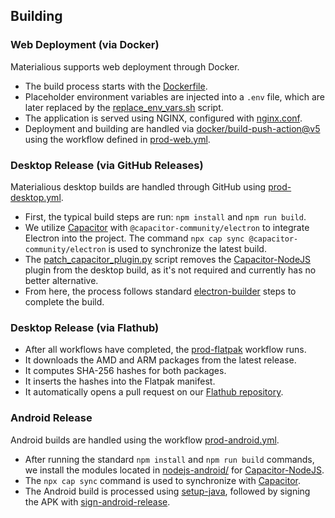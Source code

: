 ## Building
### Web Deployment (via Docker)
Materialious supports web deployment through Docker.

- The build process starts with the [Dockerfile](../materialious/Dockerfile).
- Placeholder environment variables are injected into a `.env` file, which are later replaced by the [replace_env_vars.sh](../materialious/replace_env_vars.sh) script.
- The application is served using NGINX, configured with [nginx.conf](../materialious/nginx.conf).
- Deployment and building are handled via [docker/build-push-action@v5](https://github.com/docker/build-push-action/tree/v5) using the workflow defined in [prod-web.yml](../.github/workflows/prod-web.yml).

### Desktop Release (via GitHub Releases)
Materialious desktop builds are handled through GitHub using [prod-desktop.yml](../.github/workflows/prod-desktop.yml).

- First, the typical build steps are run: `npm install` and `npm run build`.
- We utilize [Capacitor](https://capacitorjs.com) with `@capacitor-community/electron` to integrate Electron into the project. The command `npx cap sync @capacitor-community/electron` is used to synchronize the latest build.
- The [patch_capacitor_plugin.py](../materialious/electron/patch_capacitor_plugin.py) script removes the [Capacitor-NodeJS](https://github.com/hampoelz/Capacitor-NodeJS) plugin from the desktop build, as it's not required and currently has no better alternative.
- From here, the process follows standard [electron-builder](https://www.electron.build/) steps to complete the build.

### Desktop Release (via Flathub)
- After all workflows have completed, the [prod-flatpak](https://github.com/Materialious/Materialious/blob/update/readme/.github/workflows/prod-flathub.yml) workflow runs.
- It downloads the AMD and ARM packages from the latest release.
- It computes SHA-256 hashes for both packages.
- It inserts the hashes into the Flatpak manifest.
- It automatically opens a pull request on our [Flathub repository](https://github.com/flathub/us.materialio.Materialious).


### Android Release
Android builds are handled using the workflow [prod-android.yml](../.github/workflows/prod-android.yml).

- After running the standard `npm install` and `npm run build` commands, we install the modules located in [nodejs-android/](../materialious/static/nodejs-android/) for [Capacitor-NodeJS](https://github.com/hampoelz/Capacitor-NodeJS).
- The `npx cap sync` command is used to synchronize with [Capacitor](https://capacitorjs.com).
- The Android build is processed using [setup-java](https://github.com/actions/setup-java/tree/v3/), followed by signing the APK with [sign-android-release](https://github.com/ilharp/sign-android-release/tree/v1.0.4).
